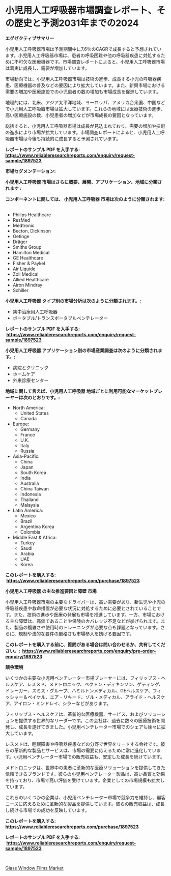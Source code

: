 <p><h1>小児用人工呼吸器市場調査レポート、その歴史と予測2031年までの2024</h1></p><p><strong>エグゼクティブサマリー</strong></p>
<p><p>小児用人工呼吸器市場は予測期間中に7.6％のCAGRで成長すると予想されています。小児用人工呼吸器市場は、患者の呼吸困難や他の呼吸器疾患に対処するために不可欠な医療機器です。市場調査レポートによると、小児用人工呼吸器市場は着実に成長し、需要が増加しています。</p><p>市場動向では、小児用人工呼吸器市場は技術の進歩、成長する小児の呼吸器疾患、医療機器の普及などの要因により拡大しています。また、新興市場における需要の増加や医療施設での小児患者の数の増加も市場成長を促進しています。</p><p>地理的には、北米、アジア太平洋地域、ヨーロッパ、アメリカ合衆国、中国などで小児用人工呼吸器市場は拡大しています。これらの地域には医療技術の進歩、高い医療施設の数、小児患者の増加などが市場成長の要因となっています。</p><p>総括すると、小児用人工呼吸器市場は成長が見込まれており、需要の増加や技術の進歩により市場が拡大しています。市場調査レポートによると、小児用人工呼吸器市場は今後も持続的に成長すると予測されています。</p></p>
<p><strong>レポートのサンプル PDF を入手する: <a href="https://www.reliableresearchreports.com/enquiry/request-sample/1897523">https://www.reliableresearchreports.com/enquiry/request-sample/1897523</a></strong></p>
<p><strong>市場セグメンテーション:</strong></p>
<p><strong> 小児用人工呼吸器 市場はさらに概要、展開、アプリケーション、地域に分類されます :</strong></p>
<p><strong>コンポーネントに関しては、 小児用人工呼吸器 市場は次のように分類されます: &nbsp;</strong></p>
<p><ul><li>Philips Healthcare</li><li>ResMed</li><li>Medtronic</li><li>Becton, Dickinson</li><li>Getinge</li><li>Dräger</li><li>Smiths Group</li><li>Hamilton Medical</li><li>GE Healthcare</li><li>Fisher & Paykel</li><li>Air Liquide</li><li>Zoll Medical</li><li>Allied Healthcare</li><li>Airon Mindray</li><li>Schiller</li></ul></p>
<p><strong> 小児用人工呼吸器 タイプ別の市場分析は次のように分類されます。:</strong></p>
<p><ul><li>集中治療用人工呼吸器</li><li>ポータブル/トランスポータブルベンチレーター</li></ul></p>
<p><strong>レポートのサンプル PDF を入手する: &nbsp;<a href="https://www.reliableresearchreports.com/enquiry/request-sample/1897523">https://www.reliableresearchreports.com/enquiry/request-sample/1897523</a></strong></p>
<p><strong> 小児用人工呼吸器 アプリケーション別の市場産業調査は次のように分類されます。:</strong></p>
<p><ul><li>病院とクリニック</li><li>ホームケア</li><li>外来診療センター</li></ul></p>
<p><strong>地域に関して言えば、小児用人工呼吸器 地域ごとに利用可能なマーケットプレーヤーは次のとおりです。:</strong></p>
<p><ul>
    <li>
        North America:
        <ul>
            <li>United States</li>
            <li>Canada</li>
        </ul>
    </li>
    <li>
        Europe:
        <ul>
            <li>Germany</li>
            <li>France</li>
            <li>U.K.</li>
            <li>Italy</li>
            <li>Russia</li>
        </ul>
    </li>
    <li>
        Asia-Pacific:
        <ul>
            <li>China</li>
            <li>Japan</li>
            <li>South Korea</li>
            <li>India</li>
            <li>Australia</li>
            <li>China Taiwan</li>
            <li>Indonesia</li>
            <li>Thailand</li>
            <li>Malaysia</li>
        </ul>
    </li>
    <li>
        Latin America:
        <ul>
            <li>Mexico</li>
            <li>Brazil</li>
            <li>Argentina Korea</li>
            <li>Colombia</li>
        </ul>
    </li>
    <li>
        Middle East & Africa:
        <ul>
            <li>Turkey</li>
            <li>Saudi</li>
            <li>Arabia</li>
            <li>UAE</li>
            <li>Korea</li>
        </ul>
    </li>
    </ul></p>
<p><strong>このレポートを購入する: &nbsp;<a href="https://www.reliableresearchreports.com/purchase/1897523">https://www.reliableresearchreports.com/purchase/1897523</a></strong></p>
<p><strong>小児用人工呼吸器 の主な推進要因と障壁 市場</strong></p>
<p><p>小児用人工呼吸器市場の主要なドライバーは、高い需要があり、新生児や小児の呼吸器疾患や救命措置が必要な状況に対処するために必要とされていることです。また、技術の進歩や医療の発展も市場を推進しています。一方、市場における主な障壁は、高価であることや保険のカバレッジ不足などが挙げられます。また、製品の複雑さや使用時のトレーニングが必要な点も課題となっています。さらに、規制や法的な要件の厳格さも市場参入を妨げる要因です。</p></p>
<p><strong>このレポートを購入する前に、質問がある場合は問い合わせるか、共有してください。:&nbsp; <a href="https://www.reliableresearchreports.com/enquiry/pre-order-enquiry/1897523">https://www.reliableresearchreports.com/enquiry/pre-order-enquiry/1897523</a></strong></p>
<p><strong>競争環境</strong></p>
<p><p>いくつかの主要な小児用ベンチレーター市場プレーヤーには、フィリップス・ヘルスケア、レスメド、メドトロニック、ベクトン・ディキンソン、ゲティンゲ、ドレーガー、スミス・グループ、ハミルトンメディカル、GEヘルスケア、フィッシャー＆ペイケル、エア・リキード、ゾル・メディカル、アライド・ヘルスケア、アイロン・ミンドレイ、シラーなどがあります。</p><p>フィリップス・ヘルスケアは、革新的な医療機器、サービス、およびソリューションを提供する世界的なリーダーです。この会社は、過去に数々の医療技術を開発し、成長を遂げてきました。小児用ベンチレーター市場でのシェアも徐々に拡大しています。</p><p>レスメドは、睡眠障害や呼吸器疾患などの分野で世界をリードする会社です。彼らの革新的な製品とサービスは、市場の需要に応えるために常に進化しています。小児用ベンチレーター市場での販売収益も、安定した成長を続けています。</p><p>メドトロニックは、世界中の患者に革新的な医療ソリューションを提供してきた信頼できるブランドです。彼らの小児用ベンチレーター製品は、高い品質と効果を持っており、市場で高い評価を受けています。企業としての市場規模も拡大しています。</p><p>これらのいくつかの企業は、小児用ベンチレーター市場で競争力を維持し、顧客ニーズに応えるために革新的な製品を提供しています。彼らの販売収益は、成長し続ける市場での成功を反映しています。</p></p>
<p><strong>このレポートを購入する: &nbsp; <a href="https://www.reliableresearchreports.com/purchase/1897523">https://www.reliableresearchreports.com/purchase/1897523</a></strong></p>
<p><strong>レポートのサンプル PDF を入手する: &nbsp;<a href="https://www.reliableresearchreports.com/enquiry/request-sample/1897523">https://www.reliableresearchreports.com/enquiry/request-sample/1897523</a></strong><strong></strong></p>
<p>&nbsp;</p>
<p><p><a href="https://github.com/kathiaseamanalvaradovlprc2h/Market-Research-Report-List-1/blob/main/glass-window-films-market.md">Glass Window Films Market</a></p></p>